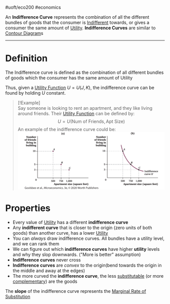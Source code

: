 #uoft/eco200 #economics 

An **Indifference Curve** represents the combination of all the different bundles of goods that the consumer is [Indifferent](Indifferent.md) towards, or gives a consumer the same amount of [Utility](Utility.md). **Indifference Curves** are similar to [Contour Diagram](../../Mathematics/MAT235%20Notes/Contour%20Diagram.md)s

---

# Definition
The Indifference curve is defined as the combination of all different bundles of goods which the consumer has the same amount of Utility

Thus, given a [Utility Function](Utility%20Function.md) $U=U(J,K)$, the indifference curve can be found by holding $U$ constant.


> [!Example]  
Say someone is looking to rent an apartment, and they like living around friends. Their [Utility Function](Utility%20Function.md) can be defined by: $$U=U(\text{Num of Friends}, \text{Apt Size})$$An example of the indifference curve could be:![Pasted image 20231010233718](attachments/Pasted%20image%2020231010233718.png)

# Properties
- Every value of [Utility](Utility.md) has a different **indifference curve**
- Any **indifferent curve** that is closer to the origin (zero units of both goods) than another curve, has a lower [Utility](Utility.md)
- You can *always* draw indifference curves. All bundles have a utility level, and we can rank them
- We can figure out which **indifference curves** have higher **utility** levels and why they slop downwards. ("More is better" assumption)
- **Indifference curves** never cross 
- **Indifference curves** are *convex* to the origin(bend towards the origin in the middle and away at the edges)
- The more curved the **indifference curve**, the less [substitutable](Substitutes.md) (or more [complementary](Complements.md)) are the goods

The **slope** of the indifference curve represents the [Marginal Rate of Substitution](Marginal%20Rate%20of%20Substitution.md)
